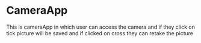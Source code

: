 # CameraApp
This is cameraApp in which user can access the camera and if they click on tick picture will be saved and if clicked on cross they can retake the picture
